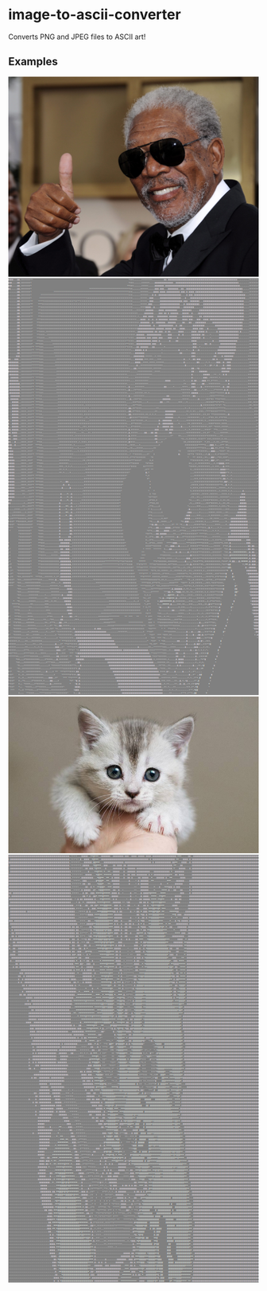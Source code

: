 # image-to-ascii-converter
Converts PNG and JPEG files to ASCII art!

## Examples
![](examples/Morgan-Freeman.jpg) ![](examples/Morgan-Freeman-Ascii.png)
![](examples/Kitten.jpg) ![](examples/Kitten-Ascii.png)

